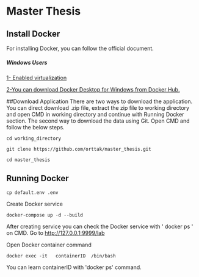 # Master Thesis

## Install Docker
For installing Docker, you can follow the official document. 
##### Windows Users
[1- Enabled virtualization ](https://docs.docker.com/docker-for-windows/troubleshoot/#virtualization-must-be-enabled)

[2-You can download Docker Desktop for Windows from Docker Hub.](https://docs.docker.com/docker-for-windows/install/)

##Download Application 
There are two ways to download the application. You can direct download .zip file, extract the zip file to working directory and open CMD in working directory and continue with Running Docker section. The second way to download the data using Git. Open CMD and follow the below steps.
```
cd working_directory
```
```
git clone https://github.com/orttak/master_thesis.git
```

```
cd master_thesis
```

## Running Docker


```
cp default.env .env
```
Create Docker service
```
docker-compose up -d --build
```
After creating service you can check the Docker service with ' docker ps ' on CMD.
Go to  http://127.0.0.1:9999/lab 


Open Docker container command 
```
docker exec -it   containerID  /bin/bash
```
You can learn containerID with 'docker ps' command.


